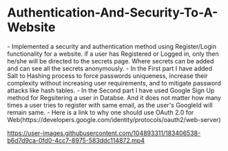 <h1> Authentication-And-Security-To-A-Website </h2>
- Implemented a security and authentication method using Register/Login functionality for a website. if a user has Registered or Logged in, only then he/she will be directed to the secrets page. Where secrets can be added and can see all the secrets anonymously.
- In the First part I have added Salt to Hashing process to force passwords uniqueness, increase their complexity without increasing user requirements, and to mitigate password attacks like hash tables. 
- In the Second part I have used Google Sign Up method for Regsitering a user in Databse. And it does not matter how many times a user tries to register with same email, as the user's GoogleId will remain same.
- Here is a link to why one should use OAuth 2.0 for Web(https://developers.google.com/identity/protocols/oauth2/web-server)


https://user-images.githubusercontent.com/104893311/183406538-b6d7d9ca-0fd0-4cc7-8975-583ddc114872.mp4

